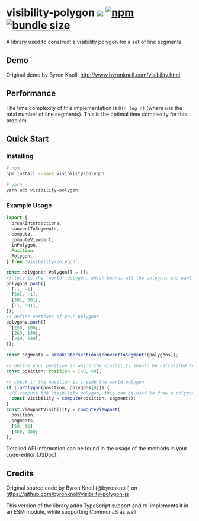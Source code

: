 # visibility-polygon ![](https://github.com/liangchunn/visibility-polygon/workflows/CI/badge.svg) [![npm](https://img.shields.io/npm/v/visibility-polygon.svg)](https://www.npmjs.com/package/visibility-polygon) [![bundle size](https://badgen.net/bundlephobia/min/visibility-polygon)](https://bundlephobia.com/result?p=visibility-polygon)

A library used to construct a visibility polygon for a set of line segments.

## Demo

Original demo by Byron Knoll: http://www.byronknoll.com/visibility.html

## Performance

The time complexity of this implementation is `O(n log n)` (where `n` is the total number of line segments). This is the optimal time complexity for this problem.

## Quick Start

### Installing

```sh
# npm
npm install --save visibility-polygon

# yarn
yarn add visibility-polygon
```

### Example Usage

```ts
import {
  breakIntersections,
  convertToSegments,
  compute,
  computeViewport,
  inPolygon,
  Position,
  Polygon,
} from 'visibility-polygon';

const polygons: Polygon[] = [];
// this is the 'world' polygon, which bounds all the polygons you want to compute againts
polygons.push([
  [-1, -1],
  [501, -1],
  [501, 501],
  [-1, 501],
]);
// define vertexes of your polygons
polygons.push([
  [250, 100],
  [260, 140],
  [240, 140],
]);

const segments = breakIntersections(convertToSegments(polygons));

// define your position in which the visibility should be calculated from
const position: Position = [60, 60];

// check if the position is inside the world polygon
if (inPolygon(position, polygons[0])) {
  // compute the visibility polygon, this can be used to draw a polygon with Canvas or WebGL
  const visibility = compute(position, segments);
}
const viewportVisibility = computeViewport(
  position,
  segments,
  [50, 50],
  [450, 450]
);
```

Detailed API information can be found in the usage of the methods in your code-editor (JSDoc).

## Credits

Original source code by Byron Knoll (@byronknoll) on https://github.com/byronknoll/visibility-polygon-js

This version of the library adds TypeScript support and re-implements it in an ESM module, while supporting CommonJS as well.
